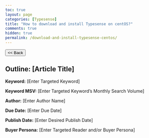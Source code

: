 ```yaml
---
toc: true
layout: page
categories: [Typesense]
title: "How to download and install Typesense on centOS?"
comments: true
hidden: true
permalink: /download-and-install-typesense-centos/
---
```


<button class="back-button" onclick="window.history.back()"><< Back</button>

## Outline: [Article Title]

**Keyword:** [Enter Targeted Keyword]

**Keyword MSV:** [Enter Targeted Keyword’s Monthly Search Volume]

**Author:** [Enter Author Name]

**Due Date:** [Enter Due Date]

**Publish Date:** [Enter Desired Publish Date]

**Buyer Persona:** [Enter Targeted Reader and/or Buyer Persona]

<br>
